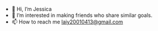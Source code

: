 - 👋 Hi, I’m Jessica
- 👀 I’m interested in making friends who share similar goals.
- 📫 How to reach me laiy20010413@gmail.com
